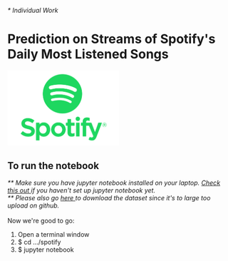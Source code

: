 <i>* Individual Work</i>

# Prediction on Streams of Spotify's Daily Most Listened Songs

<img src='./spotify/Spotify.jpg' width=250>

## To run the notebook

<i>** Make sure you have jupyter notebook installed on your laptop. <a href='https://jupyter.readthedocs.io/en/latest/install.html'>Check this out </a> 
if you haven't set up jupyter notebook yet.</i><br>
<i>** Please also go <a href='https://www.kaggle.com/edumucelli/spotifys-worldwide-daily-song-ranking'>here </a>to download the dataset since it's to large too upload on github.</i><br><br>
Now we're good to go:
<ol>
<li> Open a terminal window</li>
<li> $ cd .../spotify</li>
<li> $ jupyter notebook</li>
<ol>
